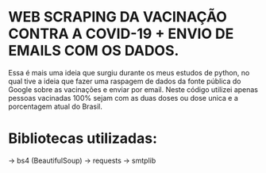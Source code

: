 # WEB SCRAPING DA VACINAÇÃO CONTRA A COVID-19 + ENVIO DE EMAILS COM OS DADOS.
Essa é mais uma ideia que surgiu durante os meus estudos de python, no qual tive a ideia que fazer uma raspagem de dados da fonte pública do Google sobre as vacinações e enviar por email. Neste código utilizei apenas pessoas vacinadas 100% sejam com as duas doses ou dose unica e a porcentagem atual do Brasil.

# Bibliotecas utilizadas:
-> bs4 (BeautifulSoup)
-> requests
-> smtplib

